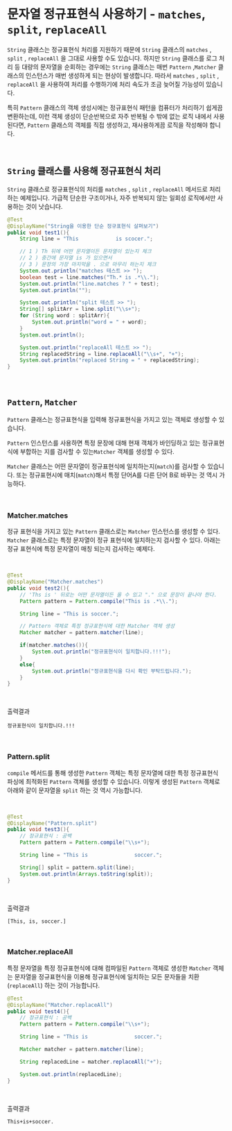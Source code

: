 # 문자열 정규표현식 사용하기 - `matches`, `split`, `replaceAll` 

`String` 클래스는 정규표현식 처리를 지원하기 때문에 `String` 클래스의 `matches` , `split` , `replaceAll` 을 그대로 사용할 수도 있습니다. 하지만 `String` 클래스를 로그 처리 등 대량의 문자열을 순회하는 경우에는 `String` 클래스는 매번 `Pattern` ,`Matcher` 클래스의 인스턴스가 매번 생성하게 되는 현상이 발생합니다. 따라서 `matches` , `split` , `replaceAll` 을 사용하여 처리를 수행하기에 처리 속도가 조금 늦어질 가능성이 있습니다.<br/>

특히 `Pattern` 클래스의 객체 생성시에는 정규표현식 패턴을 컴퓨터가 처리하기 쉽게끔 변환하는데, 이런 객체 생성이 단순반복으로 자주 반복될 수 밖에 없는 로직 내에서 사용된다면, `Pattern` 클래스의 객체를 직접 생성하고, 재사용하게끔 로직을 작성해야 합니다.<br/>

<br/>



## `String` 클래스를 사용해 정규표현식 처리

`String` 클래스로 정규표현식의 처리를 `matches` , `split` , `replaceAll`  메서드로 처리하는 예제입니다. 가급적 단순한 구조이거나, 자주 반복되지 않는 일회성 로직에서만 사용하는 것이 낫습니다.

```java
@Test
@DisplayName("String을 이용한 단순 정규표현식 살펴보기")
public void test1(){
    String line = "This            is scocer.";

    // 1 ) Th 뒤에 어떤 문자열이든 문자열이 있는지 체크
    // 2 ) 중간에 문자열 is 가 있으면서
    // 3 ) 문장의 가장 마지막을 . 으로 마무리 하는지 체크
    System.out.println("matches 테스트 >> ");
    boolean test = line.matches("Th.* is .*\\.");
    System.out.println("line.matches ? " + test);
    System.out.println("");

    System.out.println("split 테스트 >> ");
    String[] splitArr = line.split("\\s+");
    for (String word : splitArr){
        System.out.println("word = " + word);
    }
    System.out.println();

    System.out.println("replaceAll 테스트 >> ");
    String replacedString = line.replaceAll("\\s+", "+");
    System.out.println("replaced String = " + replacedString);
}
```

<br/>



## `Pattern`, `Matcher`

`Pattern` 클래스는 정규표현식을 입력해 정규표현식을 가지고 있는 객체로 생성할 수 있습니다.<br/>

`Pattern` 인스턴스를 사용하면 특정 문장에 대해 현재 객체가 바인딩하고 있는 정규표현식에 부합하는  지를 검사할 수 있는`Matcher` 객체를 생성할 수 있다.<br/>

`Matcher` 클래스는 어떤 문자열이 정규표현식에 일치하는지(`match`)를 검사할 수 있습니다. 또는 정규표현시에 매치(`match`)해서 특정 단어A를 다른 단어 B로 바꾸는 것 역시 가능하다.<br/>

<br/>



### Matcher.matches

정규 표현식을 가지고 있는 `Pattern` 클래스로는 `Matcher` 인스턴스를 생성할 수 있다. `Matcher` 클래스로는 특정 문자열이 정규 표현식에 일치하는지 검사할 수 있다. 아래는 정규 표현식에 특정 문자열이 매칭 되는지 검사하는 예제다.<br/>

<br/>

```java
@Test
@DisplayName("Matcher.matches")
public void test2(){
    // 'Ths is ' 뒤로는 어떤 문자열이든 올 수 있고 "." 으로 문장이 끝나야 한다.
    Pattern pattern = Pattern.compile("This is .*\\.");

    String line = "This is soccer.";

    // Pattern 객체로 특정 정규표현식에 대한 Matcher 객체 생성
    Matcher matcher = pattern.matcher(line);

    if(matcher.matches()){
        System.out.println("정규표현식이 일치합니다.!!!");
    }
    else{
        System.out.println("정규표현식을 다시 확인 부탁드립니다.");
    }
}
```

<br/>



출력결과

```plain
정규표현식이 일치합니다.!!!
```

<br/>



### Pattern.split

 `compile` 메서드를 통해 생성한 `Pattern` 객체는 특정 문자열에 대한 특정 정규표현식 파싱에 최적화된 `Pattern` 객체를 생성할 수 있습니다. 이렇게 생성된 `Pattern` 객체로 아래와 같이 문자열을 `split` 하는 것 역시 가능합니다.<br/>

<br/>

```java
@Test
@DisplayName("Pattern.split")
public void test3(){
    // 정규표현식 : 공백
    Pattern pattern = Pattern.compile("\\s+");

    String line = "This is               soccer.";

    String[] split = pattern.split(line);
    System.out.println(Arrays.toString(split));
}
```

<br/>

출력결과

```plain
[This, is, soccer.]
```

<br/>



### Matcher.replaceAll

특정 문자열을 특정 정규표현식에 대해 컴파일된 `Pattern` 객체로 생성한 `Matcher` 객체는 문자열을 정규표현식을 이용해 정규표현식에 일치하는 모든 문자들을 치환(`replaceAll`) 하는 것이 가능합니다.<br/>

```java
@Test
@DisplayName("Matcher.replaceAll")
public void test4(){
    // 정규표현식 : 공백
    Pattern pattern = Pattern.compile("\\s+");

    String line = "This is               soccer.";

    Matcher matcher = pattern.matcher(line);

    String replacedLine = matcher.replaceAll("+");

    System.out.println(replacedLine);
}
```

<br/>



출력결과

```plain
This+is+soccer.
```

<br/>

